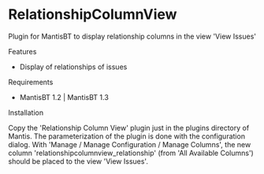 # RelationshipColumnView
Plugin for MantisBT to display relationship columns in the view 'View Issues'

Features
  - Display of relationships of issues

Requirements
  - MantisBT 1.2 | MantisBT 1.3

Installation

Copy the 'Relationship Column View' plugin just in the plugins directory of Mantis. The parameterization of the plugin is done with the configuration dialog.
With 'Manage / Manage Configuration / Manage Columns', the new column 'relationshipcolumnview_relationship' (from 'All Available Columns') should be placed to the view 'View Issues'.
